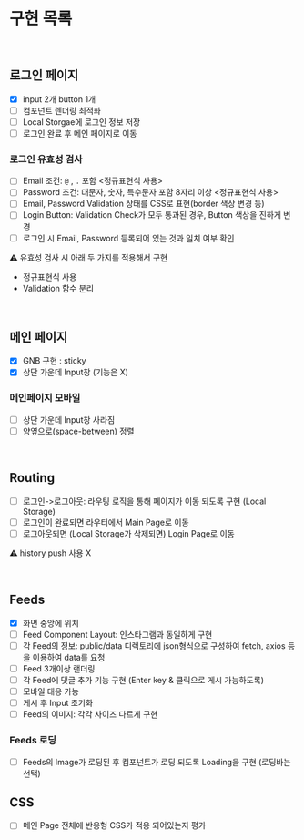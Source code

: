 # 구현 목록

<br>

## 로그인 페이지

- [x] input 2개 button 1개
- [ ] 컴포넌트 렌더링 최적화
- [ ] Local Storgae에 로그인 정보 저장
- [ ] 로그인 완료 후 메인 페이지로 이동

### 로그인 유효성 검사

- [ ] Email 조건: `@` , `.` 포함 <정규표현식 사용>
- [ ] Password 조건: 대문자, 숫자, 특수문자 포함 8자리 이상 <정규표현식 사용>
- [ ] Email, Password Validation 상태를 CSS로 표현(border 색상 변경 등)
- [ ] Login Button: Validation Check가 모두 통과된 경우, Button 색상을 진하게 변경
- [ ] 로그인 시 Email, Password 등록되어 있는 것과 일치 여부 확인

⚠️ 유효성 검사 시 아래 두 가지를 적용해서 구현

- 정규표현식 사용
- Validation 함수 분리

<br>

## 메인 페이지

- [x] GNB 구현 : sticky
- [x] 상단 가운데 Input창 (기능은 X)

### 메인페이지 모바일

- [ ] 상단 가운데 Input창 사라짐
- [ ] 양옆으로(space-between) 정렬

<br>

## Routing

- [ ] 로그인->로그아웃: 라우팅 로직을 통해 페이지가 이동 되도록 구현 (Local Storage)
- [ ] 로그인이 완료되면 라우터에서 Main Page로 이동
- [ ] 로그아웃되면 (Local Storage가 삭제되면) Login Page로 이동

⚠️ history push 사용 X

<br>

## Feeds

- [x] 화면 중앙에 위치
- [ ] Feed Component Layout: 인스타그램과 동일하게 구현
- [ ] 각 Feed의 정보: public/data 디렉토리에 json형식으로 구성하여 fetch, axios 등을 이용하여 data를 요청
- [ ] Feed 3개이상 랜더링
- [ ] 각 Feed에 댓글 추가 기능 구현 (Enter key & 클릭으로 게시 가능하도록)
- [ ] 모바일 대응 가능
- [ ] 게시 후 Input 초기화
- [ ] Feed의 이미지: 각각 사이즈 다르게 구현

### Feeds 로딩

- [ ] Feeds의 Image가 로딩된 후 컴포넌트가 로딩 되도록 Loading을 구현 (로딩바는 선택)

## CSS

- [ ] 메인 Page 전체에 반응형 CSS가 적용 되어있는지 평가

